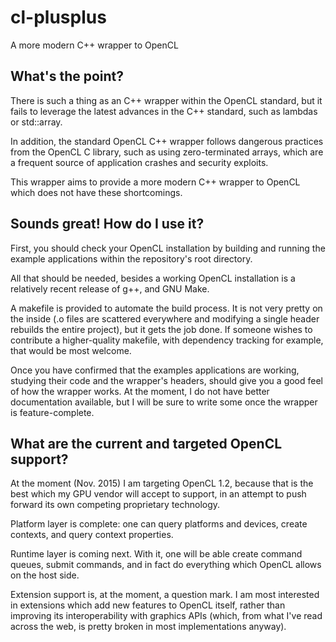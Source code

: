 # cl-plusplus
A more modern C++ wrapper to OpenCL

## What's the point?
There is such a thing as an C++ wrapper within the OpenCL standard, but it fails to leverage the latest advances in the C++ standard, such as lambdas or std::array.

In addition, the standard OpenCL C++ wrapper follows dangerous practices from the OpenCL C library, such as using zero-terminated arrays, which are a frequent source of application crashes and security exploits.

This wrapper aims to provide a more modern C++ wrapper to OpenCL which does not have these shortcomings.

## Sounds great! How do I use it?
First, you should check your OpenCL installation by building and running the example applications within the repository's root directory.

All that should be needed, besides a working OpenCL installation is a relatively recent release of g++, and GNU Make.

A makefile is provided to automate the build process. It is not very pretty on the inside (.o files are scattered everywhere and modifying a single header rebuilds the entire project), but it gets the job done. If someone wishes to contribute a higher-quality makefile, with dependency tracking for example, that would be most welcome.

Once you have confirmed that the examples applications are working, studying their code and the wrapper's headers, should give you a good feel of how the wrapper works. At the moment, I do not have better documentation available, but I will be sure to write some once the wrapper is feature-complete.

## What are the current and targeted OpenCL support?
At the moment (Nov. 2015) I am targeting OpenCL 1.2, because that is the best which my GPU vendor will accept to support, in an attempt to push forward its own competing proprietary technology.

Platform layer is complete: one can query platforms and devices, create contexts, and query context properties.

Runtime layer is coming next. With it, one will be able create command queues, submit commands, and in fact do everything which OpenCL allows on the host side.

Extension support is, at the moment, a question mark. I am most interested in extensions which add new features to OpenCL itself, rather than improving its interoperability with graphics APIs (which, from what I've read across the web, is pretty broken in most implementations anyway).
